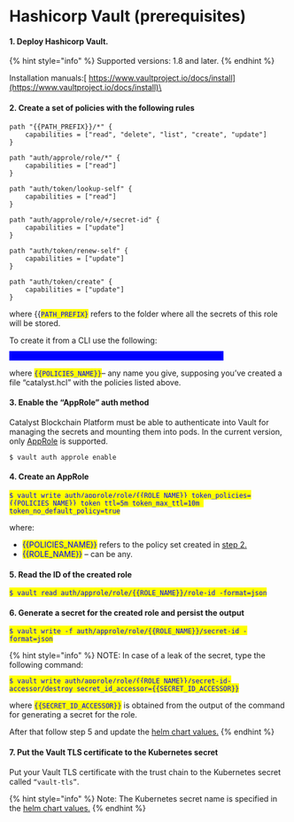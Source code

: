 # Hashicorp Vault (prerequisites)

#### 1. Deploy Hashicorp Vault.&#x20;

{% hint style="info" %}
Supported versions: 1.8 and later.
{% endhint %}

Installation manuals:[ https://www.vaultproject.io/docs/install](https://www.vaultproject.io/docs/install)\


#### 2. Create a set of policies with the following rules

```
path "{{PATH_PREFIX}}/*" {
    capabilities = ["read", "delete", "list", "create", "update"]
}

path "auth/approle/role/*" {
    capabilities = ["read"]
}

path "auth/token/lookup-self" {
    capabilities = ["read"]
}

path "auth/approle/role/+/secret-id" {
    capabilities = ["update"]
}

path "auth/token/renew-self" {
    capabilities = ["update"]
}

path "auth/token/create" {
    capabilities = ["update"]
}
```

where \{{<mark style="color:blue;">`PATH_PREFIX}`</mark> refers to the folder where all the secrets of this role will be stored.



To create it from a CLI use the following:

<mark style="color:blue;background-color:blue;">`$ vault policy write ${{POLICIES_NAME}} ./catalyst.hcl`</mark>

where <mark style="color:blue;">`{{POLICIES_NAME}}`</mark>– any name you give, supposing you’ve created a file “catalyst.hcl” with the policies listed above.

#### 3. Enable the “AppRole” auth method

Catalyst Blockchain Platform must be able to authenticate into Vault for managing the secrets and mounting them into pods. In the current version, only [AppRole](https://www.vaultproject.io/docs/auth/approle) is supported.&#x20;

`$ vault auth approle enable`

#### 4. Create an AppRole

<mark style="color:blue;">`$ vault write auth/approle/role/{{ROLE_NAME}} token_policies={{POLICIES_NAME}} token_ttl=5m token_max_ttl=10m token_no_default_policy=true`</mark>

where:

* <mark style="color:blue;">\{{POLICIES\_NAME\}}</mark> refers to the policy set created in [step 2.](hashicorp-vault-prerequisites.md#2.-create-a-set-of-policies-with-the-following-rules)
* <mark style="color:blue;">\{{ROLE\_NAME\}}</mark> – can be any.

#### 5. Read the ID of the created role

<mark style="color:blue;">`$ vault read auth/approle/role/{{ROLE_NAME}}/role-id -format=json`</mark>

#### 6. Generate a secret for the created role and persist the output

<mark style="color:blue;">`$ vault write -f auth/approle/role/{{ROLE_NAME}}/secret-id -format=json`</mark>

{% hint style="info" %}
NOTE: In case of a leak of the secret, type the following command:

<mark style="color:blue;">`$ vault write auth/approle/role/{{ROLE_NAME}}/secret-id-accessor/destroy secret_id_accessor={{SECRET_ID_ACCESSOR}}`</mark>

where <mark style="color:blue;">`{{SECRET_ID_ACCESSOR}}`</mark> is obtained from the output of the command for generating a secret for the role.

After that follow step 5 and update the [helm chart values.](./#configure-helm-chart-values)
{% endhint %}

#### 7. Put the Vault TLS certificate to the Kubernetes secret&#x20;

Put your Vault TLS certificate with the trust chain to the Kubernetes secret called `“vault-tls”`.

{% hint style="info" %}
Note: The Kubernetes secret name is specified in the [helm chart values.](./#configure-helm-chart-values)
{% endhint %}

